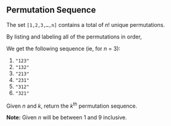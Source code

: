 ## Permutation Sequence

The set `[1,2,3,…,n]` contains a total of *n*! unique permutations.

By listing and labeling all of the permutations in order,

We get the following sequence (ie, for *n* = 3):

1. `"123"`
2. `"132"`
3. `"213"`
4. `"231"`
5. `"312"`
6. `"321"`

Given *n* and *k*, return the *k*<sup>th</sup> permutation sequence.

**Note:** Given *n* will be between 1 and 9 inclusive.
